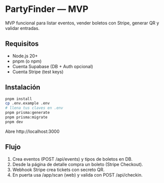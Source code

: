 # PartyFinder — MVP

MVP funcional para listar eventos, vender boletos con Stripe, generar QR y validar entradas.

## Requisitos
- Node.js 20+
- pnpm (o npm)
- Cuenta Supabase (DB + Auth opcional)
- Cuenta Stripe (test keys)

## Instalación
```bash
pnpm install
cp .env.example .env
# llena tus claves en .env
pnpm prisma:generate
pnpm prisma:migrate
pnpm dev
```

Abre http://localhost:3000

## Flujo
1. Crea eventos (POST /api/events) y tipos de boletos en DB.
2. Desde la página de detalle compra un boleto (Stripe Checkout).
3. Webhook Stripe crea tickets con secreto QR.
4. En puerta usa /app/scan (web) y valida con POST /api/checkin.
